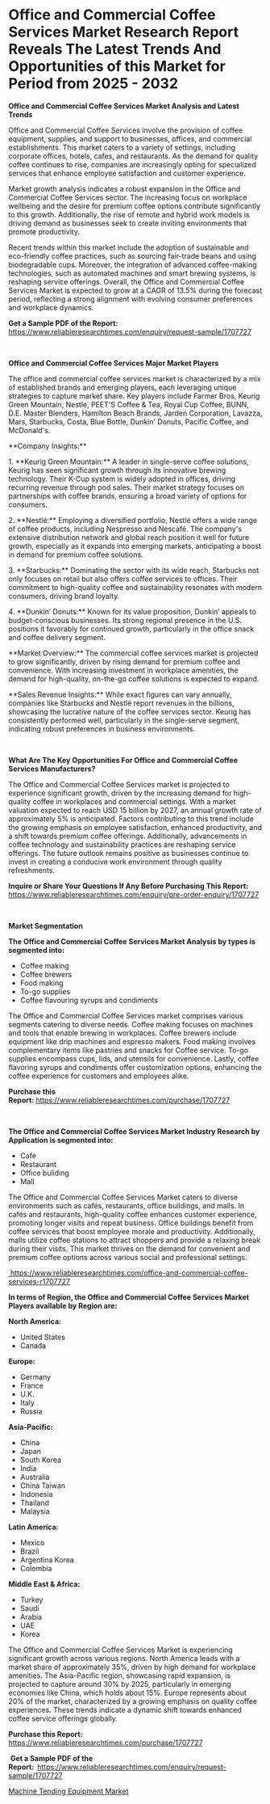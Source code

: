 <p><h1>Office and Commercial Coffee Services Market Research Report Reveals The Latest Trends And Opportunities of this Market for Period from 2025 - 2032</h1></p><p><strong>Office and Commercial Coffee Services Market Analysis and Latest Trends</strong></p>
<p><p>Office and Commercial Coffee Services involve the provision of coffee equipment, supplies, and support to businesses, offices, and commercial establishments. This market caters to a variety of settings, including corporate offices, hotels, cafes, and restaurants. As the demand for quality coffee continues to rise, companies are increasingly opting for specialized services that enhance employee satisfaction and customer experience.</p><p>Market growth analysis indicates a robust expansion in the Office and Commercial Coffee Services sector. The increasing focus on workplace wellbeing and the desire for premium coffee options contribute significantly to this growth. Additionally, the rise of remote and hybrid work models is driving demand as businesses seek to create inviting environments that promote productivity.</p><p>Recent trends within this market include the adoption of sustainable and eco-friendly coffee practices, such as sourcing fair-trade beans and using biodegradable cups. Moreover, the integration of advanced coffee-making technologies, such as automated machines and smart brewing systems, is reshaping service offerings. Overall, the Office and Commercial Coffee Services Market is expected to grow at a CAGR of 13.5% during the forecast period, reflecting a strong alignment with evolving consumer preferences and workplace dynamics.</p></p>
<p><strong>Get a Sample PDF of the Report:&nbsp;</strong> <a href="https://www.reliableresearchtimes.com/enquiry/request-sample/1707727?utm_campaign=3585&utm_medium=2&utm_source=Github&utm_content=ia&utm_term=25032025&utm_id=office-and-commercial-coffee-services">https://www.reliableresearchtimes.com/enquiry/request-sample/1707727</a></p>
<p>&nbsp;</p>
<p><strong>Office and Commercial Coffee Services Major Market Players</strong></p>
<p><p>The office and commercial coffee services market is characterized by a mix of established brands and emerging players, each leveraging unique strategies to capture market share. Key players include Farmer Bros, Keurig Green Mountain, Nestle, PEET'S Coffee & Tea, Royal Cup Coffee, BUNN, D.E. Master Blenders, Hamilton Beach Brands, Jarden Corporation, Lavazza, Mars, Starbucks, Costa, Blue Bottle, Dunkin' Donuts, Pacific Coffee, and McDonald's.</p><p>**Company Insights:**</p><p>1. **Keurig Green Mountain:** A leader in single-serve coffee solutions, Keurig has seen significant growth through its innovative brewing technology. Their K-Cup system is widely adopted in offices, driving recurring revenue through pod sales. Their market strategy focuses on partnerships with coffee brands, ensuring a broad variety of options for consumers.</p><p>2. **Nestlé:** Employing a diversified portfolio, Nestlé offers a wide range of coffee products, including Nespresso and Nescafé. The company's extensive distribution network and global reach position it well for future growth, especially as it expands into emerging markets, anticipating a boost in demand for premium coffee solutions.</p><p>3. **Starbucks:** Dominating the sector with its wide reach, Starbucks not only focuses on retail but also offers coffee services to offices. Their commitment to high-quality coffee and sustainability resonates with modern consumers, driving brand loyalty.</p><p>4. **Dunkin’ Donuts:** Known for its value proposition, Dunkin’ appeals to budget-conscious businesses. Its strong regional presence in the U.S. positions it favorably for continued growth, particularly in the office snack and coffee delivery segment.</p><p>**Market Overview:** The commercial coffee services market is projected to grow significantly, driven by rising demand for premium coffee and convenience. With increasing investment in workplace amenities, the demand for high-quality, on-the-go coffee solutions is expected to expand.</p><p>**Sales Revenue Insights:** While exact figures can vary annually, companies like Starbucks and Nestlé report revenues in the billions, showcasing the lucrative nature of the coffee services sector. Keurig has consistently performed well, particularly in the single-serve segment, indicating robust preferences in business environments.</p></p>
<p>&nbsp;</p>
<p><strong>What Are The Key Opportunities For Office and Commercial Coffee Services Manufacturers?</strong></p>
<p><p>The Office and Commercial Coffee Services market is projected to experience significant growth, driven by the increasing demand for high-quality coffee in workplaces and commercial settings. With a market valuation expected to reach USD 15 billion by 2027, an annual growth rate of approximately 5% is anticipated. Factors contributing to this trend include the growing emphasis on employee satisfaction, enhanced productivity, and a shift towards premium coffee offerings. Additionally, advancements in coffee technology and sustainability practices are reshaping service offerings. The future outlook remains positive as businesses continue to invest in creating a conducive work environment through quality refreshments.</p></p>
<p><strong>Inquire or Share Your Questions If Any Before Purchasing This Report:</strong> <a href="https://www.reliableresearchtimes.com/enquiry/pre-order-enquiry/1707727?utm_campaign=3585&utm_medium=2&utm_source=Github&utm_content=ia&utm_term=25032025&utm_id=office-and-commercial-coffee-services">https://www.reliableresearchtimes.com/enquiry/pre-order-enquiry/1707727</a></p>
<p>&nbsp;</p>
<p><strong>Market Segmentation</strong></p>
<p><strong>The Office and Commercial Coffee Services Market Analysis by types is segmented into:</strong></p>
<p><ul><li>Coffee making</li><li>Coffee brewers</li><li>Food making</li><li>To-go supplies</li><li>Coffee flavouring syrups and condiments</li></ul></p>
<p><p>The Office and Commercial Coffee Services market comprises various segments catering to diverse needs. Coffee making focuses on machines and tools that enable brewing in workplaces. Coffee brewers include equipment like drip machines and espresso makers. Food making involves complementary items like pastries and snacks for Coffee service. To-go supplies encompass cups, lids, and utensils for convenience. Lastly, coffee flavoring syrups and condiments offer customization options, enhancing the coffee experience for customers and employees alike.</p></p>
<p><strong>Purchase this Report:&nbsp;</strong><a href="https://www.reliableresearchtimes.com/purchase/1707727?utm_campaign=3585&utm_medium=2&utm_source=Github&utm_content=ia&utm_term=25032025&utm_id=office-and-commercial-coffee-services">https://www.reliableresearchtimes.com/purchase/1707727</a></p>
<p>&nbsp;</p>
<p><strong>The Office and Commercial Coffee Services Market Industry Research by Application is segmented into:</strong></p>
<p><ul><li>Café</li><li>Restaurant</li><li>Office buliding</li><li>Mall</li></ul></p>
<p><p>The Office and Commercial Coffee Services Market caters to diverse environments such as cafés, restaurants, office buildings, and malls. In cafés and restaurants, high-quality coffee enhances customer experience, promoting longer visits and repeat business. Office buildings benefit from coffee services that boost employee morale and productivity. Additionally, malls utilize coffee stations to attract shoppers and provide a relaxing break during their visits. This market thrives on the demand for convenient and premium coffee options across various social and professional settings.</p></p>
<p><a href="https://www.reliableresearchtimes.com/office-and-commercial-coffee-services-r1707727?utm_campaign=3585&utm_medium=2&utm_source=Github&utm_content=ia&utm_term=25032025&utm_id=office-and-commercial-coffee-services">&nbsp;https://www.reliableresearchtimes.com/office-and-commercial-coffee-services-r1707727</a></p>
<p><strong>In terms of Region, the Office and Commercial Coffee Services Market Players available by Region are:</strong></p>
<p>
    <p> <strong> North America: </strong>
        <ul>
            <li>United States</li>
            <li>Canada</li>
        </ul>
        </p> 
    <p> <strong> Europe: </strong>
        <ul>
            <li>Germany</li>
            <li>France</li>
            <li>U.K.</li>
            <li>Italy</li>
            <li>Russia</li>
        </ul>
        </p> 
    <p> <strong> Asia-Pacific: </strong>
        <ul>
            <li>China</li>
            <li>Japan</li>
            <li>South Korea</li>
            <li>India</li>
            <li>Australia</li>
            <li>China Taiwan</li>
            <li>Indonesia</li>
            <li>Thailand</li>
            <li>Malaysia</li>
        </ul>
        </p> 
    <p> <strong> Latin America: </strong>
        <ul>
            <li>Mexico</li>
            <li>Brazil</li>
            <li>Argentina Korea</li>
            <li>Colombia</li>
        </ul>
        </p> 
    <p> <strong> Middle East & Africa: </strong>
        <ul>
            <li>Turkey</li>
            <li>Saudi</li>
            <li>Arabia</li>
            <li>UAE</li>
            <li>Korea</li>
        </ul>
    </p>
    </p>
<p><p>The Office and Commercial Coffee Services Market is experiencing significant growth across various regions. North America leads with a market share of approximately 35%, driven by high demand for workplace amenities. The Asia-Pacific region, showcasing rapid expansion, is projected to capture around 30% by 2025, particularly in emerging economies like China, which holds about 15%. Europe represents about 20% of the market, characterized by a growing emphasis on quality coffee experiences. These trends indicate a dynamic shift towards enhanced coffee service offerings globally.</p></p>
<p><strong>Purchase this Report: </strong><a href="https://www.reliableresearchtimes.com/purchase/1707727?utm_campaign=3585&utm_medium=2&utm_source=Github&utm_content=ia&utm_term=25032025&utm_id=office-and-commercial-coffee-services">https://www.reliableresearchtimes.com/purchase/1707727</a></p>
<p>&nbsp;<strong>Get a Sample PDF of the Report:&nbsp;&nbsp;</strong><a href="https://www.reliableresearchtimes.com/enquiry/request-sample/1707727?utm_campaign=3585&utm_medium=2&utm_source=Github&utm_content=ia&utm_term=25032025&utm_id=office-and-commercial-coffee-services">https://www.reliableresearchtimes.com/enquiry/request-sample/1707727</a></p>
<p><strong></strong></p>
<p><p><a href="https://github.com/yepezkommakp/Market-Research-Report-List-1/blob/main/machine-tending-equipment-market.md?utm_campaign=3585&utm_medium=2&utm_source=Github&utm_content=ia&utm_term=25032025&utm_id=office-and-commercial-coffee-services">Machine Tending Equipment Market</a></p></p>